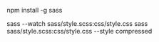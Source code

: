 npm install -g sass

sass --watch sass/style.scss:css/style.css
sass sass/style.scss:css/style.css --style compressed